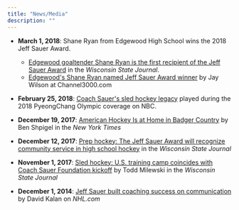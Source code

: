 ```yaml
---
title: "News/Media"
description: ""
---
```


- **March 1, 2018**: Shane Ryan from Edgewood High School wins the 2018 Jeff Sauer Award.
  - [Edgewood goaltender Shane Ryan is the first recipient of the Jeff Sauer Award](http://host.madison.com/wsj/sports/high-school/hockey/edgewood-goaltender-shane-ryan-is-the-first-recipient-of-the/article_0039adc4-4910-5563-98ff-58c5d387154c.html) in the *Wisconsin State Journal*.
  - [Edgewood's Shane Ryan named Jeff Sauer Award winner](https://www.channel3000.com/sports/edgewoods-shane-ryan-named-jeff-sauer-award-winner/709201521) by Jay Wilson at Channel3000.com

- **February 25, 2018**: [Coach Sauer's sled hockey legacy](http://www.nbcolympics.com/video/coach-sauers-sled-hockey-legacy/) played during the 2018 PyeongChang Olympic coverage on NBC.

- **December 19, 2017**: [American Hockey Is at Home in Badger Country](https://www.nytimes.com/2017/12/19/sports/hockey/united-states-olympics-wisconsin.html) by Ben Shpigel in the *New York Times*

- **December 12, 2017**: [Prep hockey: The Jeff Sauer Award will recognize community service in high school hockey](http://host.madison.com/wsj/sports/high-school/hockey/prep-hockey-the-jeff-sauer-award-will-recognize-community-service/article_9d73c8e0-e8c9-593b-8b97-13ba5eae3e09.htm) in the *Wisconsin State Journal*

- **November 1, 2017**: [Sled hockey: U.S. training camp coincides with Coach Sauer Foundation kickoff](http://host.madison.com/wsj/sports/hockey/sled-hockey-u-s-training-camp-coincides-with-coach-sauer/article_5a93c099-095a-5269-be83-416c95e79750.html) by Todd Milewski in the *Wisconsin State Journal*
 
- **December 1, 2014**: [Jeff Sauer built coaching success on communication](http://www.nhl.com/ice/m_news.htm?id=741544) by David Kalan on *NHL.com*